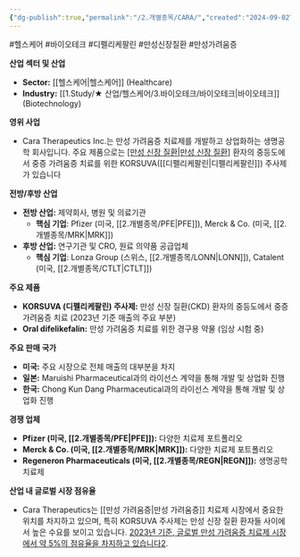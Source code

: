 ```yaml
---
{"dg-publish":true,"permalink":"/2.개별종목/CARA/","created":"2024-09-02T12:23:01.846+09:00","updated":"2025-06-03T20:05:58.133+09:00"}
---
```


#헬스케어 #바이오테크 #디펠리케팔린 #만성신장질환 #만성가려움증


**산업 섹터 및 산업**

- **Sector:** [[헬스케어\|헬스케어]] (Healthcare)
- **Industry:** [[1.Study/★ 산업/헬스케어/3.바이오테크/바이오테크\|바이오테크]] (Biotechnology)

**영위 사업** 
- Cara Therapeutics Inc.는 만성 가려움증 치료제를 개발하고 상업화하는 생명공학 회사입니다. 주요 제품으로는 [[만성 신장 질환\|만성 신장 질환]](CKD) 환자의 중등도에서 중증 가려움증 치료를 위한 KORSUVA([[디펠리케팔린\|디펠리케팔린]]) 주사제가 있습니다

**전방/후방 산업**

- **전방 산업:** 제약회사, 병원 및 의료기관
    - **핵심 기업**: Pfizer (미국, [[2.개별종목/PFE\|PFE]]), Merck & Co. (미국, [[2.개별종목/MRK\|MRK]])
- **후방 산업:** 연구기관 및 CRO, 원료 의약품 공급업체
    - **핵심 기업**: Lonza Group (스위스, [[2.개별종목/LONN\|LONN]]), Catalent (미국, [[2.개별종목/CTLT\|CTLT]])

**주요 제품**

- **KORSUVA (디펠리케팔린) 주사제:** 만성 신장 질환(CKD) 환자의 중등도에서 중증 가려움증 치료 (2023년 기준 매출의 주요 부분)
- **Oral difelikefalin:** 만성 가려움증 치료를 위한 경구용 약물 (임상 시험 중)

**주요 판매 국가**

- **미국:** 주요 시장으로 전체 매출의 대부분을 차지
- **일본:** Maruishi Pharmaceutical과의 라이선스 계약을 통해 개발 및 상업화 진행
- **한국:** Chong Kun Dang Pharmaceutical과의 라이선스 계약을 통해 개발 및 상업화 진행

**경쟁 업체**

- **Pfizer (미국, [[2.개별종목/PFE\|PFE]]):** 다양한 치료제 포트폴리오
- **Merck & Co. (미국, [[2.개별종목/MRK\|MRK]]):** 다양한 치료제 포트폴리오
- **Regeneron Pharmaceuticals (미국, [[2.개별종목/REGN\|REGN]]):** 생명공학 치료제

**산업 내 글로벌 시장 점유율** 
- Cara Therapeutics는 [[만성 가려움증\|만성 가려움증]] 치료제 시장에서 중요한 위치를 차지하고 있으며, 특히 KORSUVA 주사제는 만성 신장 질환 환자들 사이에서 높은 수요를 보이고 있습니다. [2023년 기준, 글로벌 만성 가려움증 치료제 시장에서 약 5%의 점유율을 차지하고 있습니다](https://www.google.com/finance/quote/CARA:NASDAQ)[2](https://www.google.com/finance/quote/CARA:NASDAQ).